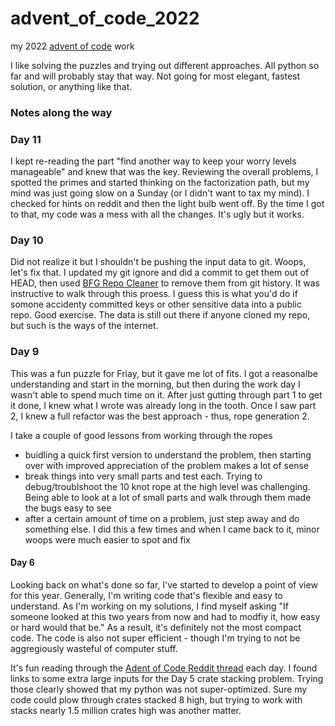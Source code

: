 # advent_of_code_2022
my 2022 [advent of code](https://adventofcode.com/2022) work

I like solving the puzzles and trying out different approaches. All python so far and will probably stay that way. Not going for most elegant, fastest solution, or anything like that.

### Notes along the way
### Day 11
I kept re-reading the part "find another way to keep your worry levels manageable" and knew that was the key. Reviewing the overall problems, I spotted the primes and started thinking on the factorization path, but my mind was just going slow on a Sunday (or I didn't want to tax my mind). I checked for hints on reddit and then the light bulb went off. By the time I got to that, my code was a mess with all the changes. It's ugly but it works.

### Day 10
Did not realize it but I shouldn't be pushing the input data to git. Woops, let's fix that. I updated my git ignore and did a commit to get them out of HEAD, then used [BFG Repo Cleaner](https://rtyley.github.io/bfg-repo-cleaner/) to remove them from git history. It was instructive to walk through this proess. I guess this is what you'd do if somone accidenty committed keys or other sensitive data into a public repo. Good exercise. The data is still out there if anyone cloned my repo, but such is the ways of the internet.


### Day 9
This was a fun puzzle for Friay, but it gave me lot of fits. I got a reasonalbe understanding and start in the morning, but then during the work day I wasn't able to spend much time on it. After just gutting through part 1 to get it done, I knew what I wrote was already long in the tooth. Once I saw part 2, I knew a full refactor was the best approach - thus, rope generation 2. 

I take a couple of good lessons from working through the ropes
- buidling a quick first version to understand the problem, then starting over with improved appreciation of the problem makes a lot of sense
- break things into very small parts and test each. Trying to debug/troublshoot the 10 knot rope at the high level was challenging. Being able to look at a lot of small parts and walk through them made the bugs easy to see
- after a certain amount of time on a problem, just step away and do something else. I did this a few times and when I came back to it, minor woops were much easier to spot and fix

#### Day 6
Looking back on what's done so far, I've started to develop a point of view for this year. Generally, I'm writing code that's flexible and easy to understand. As I'm working on my solutions, I find myself asking "If someone looked at this two years from now and had to modfiy it, how easy or hard would that be." As a result, it's definitely not the most compact code. The code is also not super efficient - though I'm trying to not be aggregiously wasteful of computer stuff.

It's fun reading through the [Adent of Code Reddit thread](https://www.reddit.com/r/adventofcode/) each day. I found links to some extra large inputs for the Day 5 crate stacking problem. Trying those clearly showed that my python was not super-optimized. Sure my code could plow through crates stacked 8 high, but trying to work with stacks nearly 1.5 million crates high was another matter.






